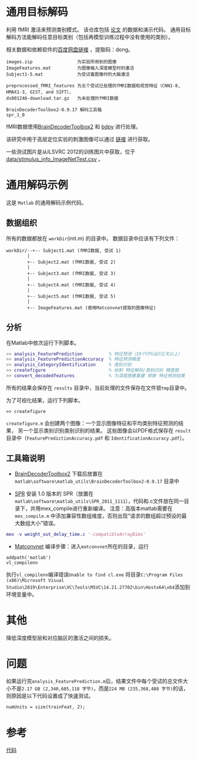 # 通用目标解码
利用 fMRI 激活来预测类别模式。 该仓库包括 [论文](https://www.nature.com/articles/ncomms15037) 的数据和演示代码。
通用目标解码方法能解码任意目标类别（包括再模型训练过程中没有使用的类别）。


相关数据和依赖软件的[百度网盘链接](https://pan.baidu.com/s/1aKY7aP0ggQasj9ky9xiwZA) ，提取码：dong。
```text
images.zip                 为实验所用到的图像
ImageFeatures.mat          为图像输入深度模型时的激活
Subject1-5.mat             为受试看图像时的大脑激活

preprocessed_fMRI_features 为五个受试已处理的fMRI数据和视觉特征（CNN1-8, HMAX1-3, GIST, and SIFT），
ds001246-download.tar.gz   为未处理的fMRI数据

BrainDecoderToolbox2-0.9.17 解码工具箱
spr_1_0

```
fMRI数据使用[BrainDecoderToolbox2](https://github.com/KamitaniLab/BrainDecoderToolbox2) 和 [bdpy](https://github.com/KamitaniLab/bdpy) 进行处理。

该研究中用于高层定位实验的刺激图像可以通过 [链接](https://forms.gle/c6HGatLrt7JtTGQk7) 进行获取。

一些测试图片是从ILSVRC 2012的训练图片中获取，位于[data/stimulus_info_ImageNetTest.csv](https://github.com/KamitaniLab/GenericObjectDecoding/blob/master/data/stimulus_info_ImageNetTest.csv) 。


# 通用解码示例

这是 `Matlab` 的通用解码示例代码。

## 数据组织

所有的数据都放在 `workDir`(init.m) 的目录中。
数据目录中应该有下列文件：

    workDir/--+-- Subject1.mat (fMRI数据, 受试 1)
            |
            +-- Subject2.mat (fMRI数据, 受试 2)
            |
            +-- Subject3.mat (fMRI数据, 受试 3)
            |
            +-- Subject4.mat (fMRI数据, 受试 4)
            |
            +-- Subject5.mat (fMRI数据, 受试 5)
            |
            +-- ImageFeatures.mat (使用Matconvnet提取的图像特征)


## 分析

在Matlab中依次运行下列脚本。

```matlab
>> analysis_FeaturePrediction          % 特征预测（10个CPU运行2天以上）
>> analysis_FeaturePredictionAccuracy  % 特征预测精度
>> analysis_CategoryIdentification     % 类别识别
>> createfigure                        % 绘制 特征解码/类别识别 精度图
>> convert_decodedfeatures             % 为深度图像重建 转换 特征预测结果
```

所有的结果会保存在 `results` 目录中，当前处理的文件保存在文件锁`tmp`目录中。

为了可视化结果，运行下列脚本。

```
>> createfigure
```

`createfigure.m` 会创建两个图像：一个显示图像特征和平均类别特征预测的结果，
另一个显示类别识别类别识别的结果。
这些图像会以PDF格式保存在 `result` 目录中（`FeaturePredictionAccuracy.pdf` 和 `IdentificationAccuracy.pdf`）。


## 工具箱说明

- [BrainDecoderToolbox2](https://github.com/KamitaniLab/BrainDecoderToolbox2)
下载后放置在 `matlab\software\matlab_utils\BrainDecoderToolbox2-0.9.17` 目录中

- [SPR](https://bicr.atr.jp//cbi/sparse_estimation/sato/VBSR.html)
安装 1.0 版本的 SPR（放置在`matlab\software\matlab_utils\SPR_2011_1111`），代码和.c文件放在同一目录下，并用mex_compile进行重新编译。
注意：高版本matlab需要在 `mex_compile.m` 中添加兼容性数组维度，否则出现“请求的数组超过预设的最大数组大小”错误。
```matlab
mex -v weight_out_delay_time.c '-compatibleArrayDims'
```

- [Matconvnet](https://www.vlfeat.org/matconvnet/install/) 
编译步骤：进入`matconvnet`所在的目录，运行
```commandline
addpath('matlab')
vl_compilenn
```
执行`vl_compilenn`编译错误`Unable to find cl.exe`
将目录`C:\Program Files (x86)\Microsoft Visual Studio\2019\Enterprise\VC\Tools\MSVC\14.21.27702\bin\Hostx64\x64`添加到环境变量中。

# 其他
降低深度模型层和对应脑区的激活之间的损失。

# 问题
如果运行完`analysis_FeaturePrediction.m`后，结果文件中每个受试的总文件大小不是`2.17 GB (2,340,685,118 字节)`，而是`224 MB (235,368,488 字节)`的话，则原因是以下代码设置成了快速测试。
```markdown
numUnits = size(trainFeat, 2);
```

# 参考
[代码](https://github.com/KamitaniLab/GenericObjectDecoding) 